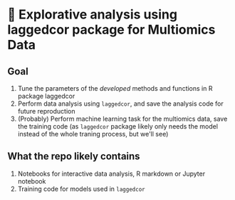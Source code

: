 # 🔭 Explorative analysis using laggedcor package for Multiomics Data

## Goal

1. Tune the parameters of the _developed_ methods and functions in R package laggedcor
2. Perform data analysis using `laggedcor`, and save the analysis code for future reproduction
3. (Probably) Perform machine learning task for the multiomics data, save the training code (as `laggedcor` package likely only needs the model instead of the whole traning process, but we'll see)

## What the repo likely contains

1. Notebooks for interactive data analysis, R markdown or Jupyter notebook
2. Training code for models used in `laggedcor`
